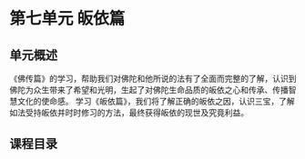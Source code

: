 # 第七单元 皈依篇

## 单元概述

《佛传篇》的学习，帮助我们对佛陀和他所说的法有了全面而完整的了解，认识到佛陀为众生带来了希望和光明，生起了对佛陀生命品质的皈依之心和传承、传播智慧文化的使命感。
学习《皈依篇》，我们将了解正确的皈依之因，认识三宝，了解如法受持皈依并时时修习的方法，最终获得皈依的现世及究竟利益。

## 课程目录

<SlugMenu left='1-1/7/' />
